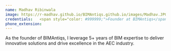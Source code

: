 ```yaml
---
name: Madhav Ribinwala
image: https://r-madhav.github.io/BIMAntiqs.github.io/images/Madhav.JPG
credentials:   <span style="color: #999999;">Founder at BIMAntiqs</span><br>, <li<<span style="color: #cccccc;">BIM Specialist, Civil Engineer</span></li>
phone_extension: 
---
```


As the founder of BIMAntiqs, I leverage 5+ years of BIM expertise to deliver innovative solutions and drive excellence in the AEC industry.

